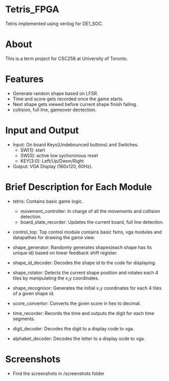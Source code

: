 # Tetris_FPGA
Tetris implemented using verilog for DE1_SOC.

# About
This is a term project for CSC258 at University of Toronto.

# Features
- Generate random shape based on LFSR.
- Time and score gets recorded once the game starts.
- Next shape gets viewed before current shape finish falling.
- collision, full line, gameover dectection.

# Input and Output
- Input: On board Keys(Undebounced buttons) and Switches.
  - SW[1]: start
  - SW[0]: active low sychoronous reset
  - KEY[3:0]: Left/Up/Dwon/Right
- Output: VGA Display (160x120, 60Hz).

# Brief Description for Each Module
- tetris: Contains basic game logic.
  - movement_controller: In charge of all the movements and collision detection.
  - board_state_recorder: Updates the current board, full line detection.
  
- control_top: Top control module contains basic fsms, vga modules and datapathes for drawing the game view.

- shape_generator: Randomly generates shapes(each shape has its unique id) based on linear feedback shift register.

- shape_id_decoder: Decodes the shape id to the code for displaying.

- shape_rotator: Detects the current shape position and rotates each 4 tiles by manipulating the x,y coordinates. 

- shape_recognisor: Generates the initial x,y coordinates for each 4 tiles of a given shape id.

- score_convertor: Converts the given score in hex to decimal.

- time_recorder: Records the time and outputs the digit for each time segments.

- digit_decoder: Decodes the digit to a display code to vga.

- alphabet_decoder: Decodes the letter to a display ocde to vga.

# Screenshots
- Find the screenshots in /screenshots folder
